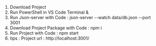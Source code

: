 1. Download Project 
2. Run PowerShell in VS Code Terminal
&
3. Run Json-server with Code :
json-server --watch data/db.json --port 3001
4. Download Project Package with Code : npm i
5. Run Project with Code : 
npm start
6. tips : Project url : http://localhost:3001/
